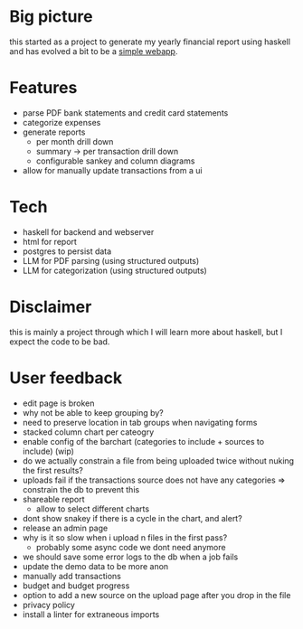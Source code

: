 # Big picture

this started as a project to generate my yearly financial report using haskell
and has evolved a bit to be a [simple webapp](https://myfinancereport.com/).

# Features

- parse PDF bank statements and credit card statements
- categorize expenses
- generate reports
  - per month drill down
  - summary -> per transaction drill down
  - configurable sankey and column diagrams
- allow for manually update transactions from a ui

# Tech

- haskell for backend and webserver
- html for report
- postgres to persist data
- LLM for PDF parsing (using structured outputs)
- LLM for categorization (using structured outputs)

# Disclaimer

this is mainly a project through which I will learn more about haskell, but I expect the code to be bad.

# User feedback

- edit page is broken
- why not be able to keep grouping by?
- need to preserve location in tab groups when navigating forms
- stacked column chart per cateogry
- enable config of the barchart (categories to include + sources to include) (wip)
- do we actually constrain a file from being uploaded twice without nuking the first results?
- uploads fail if the transactions source does not have any categories
  => constrain the db to prevent this
- shareable report
  - allow to select different charts
- dont show snakey if there is a cycle in the chart, and alert?
- release an admin page
- why is it so slow when i upload n files in the first pass?
  - probably some async code we dont need anymore
- we should save some error logs to the db when a job fails
- update the demo data to be more anon
- manually add transactions
- budget and budget progress
- option to add a new source on the upload page after you drop in the file
- privacy policy
- install a linter for extraneous imports
